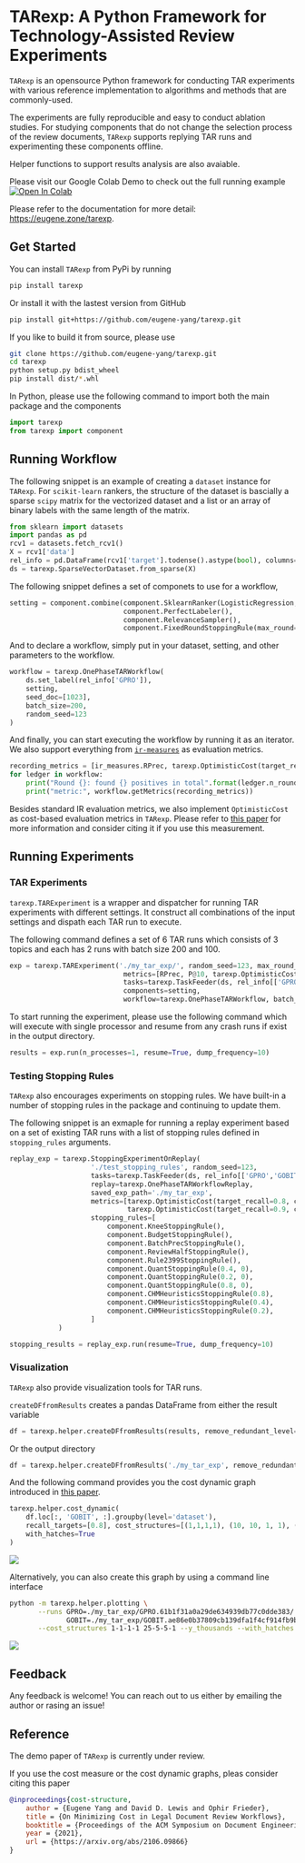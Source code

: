 # TARexp: A Python Framework for Technology-Assisted Review Experiments

`TARexp` is an opensource Python framework for conducting TAR experiments with various
reference implementation to algorithms and methods that are commonly-used.

The experiments are fully reproducible and easy to conduct ablation studies. 
For studying components that do not change the selection process of the review documents, 
`TARexp` supports replying TAR runs and experimenting these components offline. 

Helper functions to support results analysis are also avaiable. 

Please visit our Google Colab Demo to check out the full running example [![Open In Colab](https://colab.research.google.com/assets/colab-badge.svg)](https://colab.research.google.com/github/eugene-yang/tarexp/blob/main/examples/exp-demo.ipynb)

Please refer to the documentation for more detail: https://eugene.zone/tarexp. 

## Get Started

You can install `TARexp` from PyPi by running
```bash
pip install tarexp
```

Or install it with the lastest version from GitHub
```bash
pip install git+https://github.com/eugene-yang/tarexp.git
```

If you like to build it from source, please use
```bash
git clone https://github.com/eugene-yang/tarexp.git
cd tarexp
python setup.py bdist_wheel
pip install dist/*.whl
```

In Python, please use the following command to import both the main package and the components
```python
import tarexp
from tarexp import component
```

## Running Workflow

The following snippet is an example of creating a `dataset` instance for `TARexp`. 
For `scikit-learn` rankers, the structure of the dataset is bascially a sparse `scipy` matrix
for the vectorized dataset and a list or an array of binary labels with the same length of the matrix. 

```python
from sklearn import datasets
import pandas as pd
rcv1 = datasets.fetch_rcv1()
X = rcv1['data']
rel_info = pd.DataFrame(rcv1['target'].todense().astype(bool), columns=rcv1['target_names'])
ds = tarexp.SparseVectorDataset.from_sparse(X)
```

The following snippet defines a set of componets to use for a workflow, 
```python
setting = component.combine(component.SklearnRanker(LogisticRegression, solver='liblinear'), 
                            component.PerfectLabeler(), 
                            component.RelevanceSampler(), 
                            component.FixedRoundStoppingRule(max_round=20))()
```

And to declare a workflow, simply put in your dataset, setting, and other parameters to the workflow. 
```python
workflow = tarexp.OnePhaseTARWorkflow(
    ds.set_label(rel_info['GPRO']), 
    setting, 
    seed_doc=[1023], 
    batch_size=200, 
    random_seed=123
)
```

And finally, you can start executing the workflow by running it as an iterator. 
We also support everything from [`ir-measures`](https://ir-measur.es/en/latest/) as evaluation metrics.

```python
recording_metrics = [ir_measures.RPrec, tarexp.OptimisticCost(target_recall=0.8, cost_structure=(25,5,5,1))]
for ledger in workflow:
    print("Round {}: found {} positives in total".format(ledger.n_rounds, ledger.n_pos_annotated)) 
    print("metric:", workflow.getMetrics(recording_metrics))
```

Besides standard IR evaluation metrics, we also implement `OptimisticCost` as cost-based evaluation metrics in `TARexp`. Please refer to [this paper](https://arxiv.org/abs/2106.09866) for more information and consider citing it if you use this measurement. 

## Running Experiments

### TAR Experiments

`tarexp.TARExperiment` is a wrapper and dispatcher for running TAR experiments with different settings. 
It construct all combinations of the input settings and dispath each TAR run to execute.

The following command defines a set of 6 TAR runs which consists of 3 topics and each has 2 runs with batch size 200 and 100.  

```python
exp = tarexp.TARExperiment('./my_tar_exp/', random_seed=123, max_round_exec=20,
                            metrics=[RPrec, P@10, tarexp.OptimisticCost(target_recall=0.8, cost_structure=(1,10,1,10))],
                            tasks=tarexp.TaskFeeder(ds, rel_info[['GPRO', 'GOBIT', 'E141']]),
                            components=setting,
                            workflow=tarexp.OnePhaseTARWorkflow, batch_size=[200, 100])
```

To start running the experiment, please use the following command which will execute with single processor and resume from any crash runs if exist in the output directory. 
```python
results = exp.run(n_processes=1, resume=True, dump_frequency=10)
```

### Testing Stopping Rules

`TARexp` also encourages experiments on stopping rules. 
We have built-in a number of stopping rules in the package and continuing to update them. 

The following snippet is an exmaple for running a replay experiment based on a set of existing 
TAR runs with a list of stopping rules defined in `stopping_rules` arguments. 

```python
replay_exp = tarexp.StoppingExperimentOnReplay(
                    './test_stopping_rules', random_seed=123,
                    tasks=tarexp.TaskFeeder(ds, rel_info[['GPRO','GOBIT', 'E141']]),
                    replay=tarexp.OnePhaseTARWorkflowReplay,
                    saved_exp_path='./my_tar_exp',
                    metrics=[tarexp.OptimisticCost(target_recall=0.8, cost_structure=(1,1,1,1)),
                             tarexp.OptimisticCost(target_recall=0.9, cost_structure=(1,1,1,1))],
                    stopping_rules=[
                        component.KneeStoppingRule(), 
                        component.BudgetStoppingRule(), 
                        component.BatchPrecStoppingRule(), 
                        component.ReviewHalfStoppingRule(),
                        component.Rule2399StoppingRule(), 
                        component.QuantStoppingRule(0.4, 0), 
                        component.QuantStoppingRule(0.2, 0),
                        component.QuantStoppingRule(0.8, 0),
                        component.CHMHeuristicsStoppingRule(0.8),
                        component.CHMHeuristicsStoppingRule(0.4),
                        component.CHMHeuristicsStoppingRule(0.2),
                    ]
            )

stopping_results = replay_exp.run(resume=True, dump_frequency=10)
```

### Visualization

`TARexp` also provide visualization tools for TAR runs. 

`createDFfromResults` creates a pandas DataFrame from either the result variable
```python
df = tarexp.helper.createDFfromResults(results, remove_redundant_level=True)
```
Or the output directory
```python
df = tarexp.helper.createDFfromResults('./my_tar_exp', remove_redundant_level=True)
```

And the following command provides you the cost dynamic graph introduced in [this paper](https://arxiv.org/abs/2106.09866). 
```python
tarexp.helper.cost_dynamic(
    df.loc[:, 'GOBIT', :].groupby(level='dataset'),
    recall_targets=[0.8], cost_structures=[(1,1,1,1), (10, 10, 1, 1), (25, 5, 5, 1)],
    with_hatches=True
)
```

![](./examples/cost-dynamic-1.png)

Alternatively, you can also create this graph by using a command line interface
```bash
python -m tarexp.helper.plotting \
       --runs GPRO=./my_tar_exp/GPRO.61b1f31a0a29de634939db77c0dde383/  \
              GOBIT=./my_tar_exp/GOBIT.ae86e0b37809cb139dfa1f4cf914fb9b/  \
       --cost_structures 1-1-1-1 25-5-5-1 --y_thousands --with_hatches
```

![](./examples/cost-dynamic-2.png)

## Feedback

Any feedback is welcome! 
You can reach out to us either by emailing the author or rasing an issue! 

## Reference

The demo paper of `TARexp` is currently under review. 

If you use the cost measure or the cost dynamic graphs, pleas consider citing this paper
```bibtex
@inproceedings{cost-structure,
	author = {Eugene Yang and David D. Lewis and Ophir Frieder},
	title = {On Minimizing Cost in Legal Document Review Workflows},
	booktitle = {Proceedings of the ACM Symposium on Document Engineering (DocEng)},
	year = {2021},
	url = {https://arxiv.org/abs/2106.09866}
}
```







